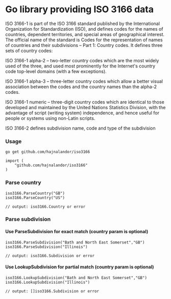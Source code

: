 # Go library providing ISO 3166 data

ISO 3166-1 is part of the ISO 3166 standard published by the International Organization for Standardization (ISO), and defines codes for the names of countries, dependent territories, and special areas of geographical interest. The official name of the standard is Codes for the representation of names of countries and their subdivisions – Part 1: Country codes. It defines three sets of country codes:

ISO 3166-1 alpha-2 – two-letter country codes which are the most widely used of the three, and used most prominently for the Internet's country code top-level domains (with a few exceptions).

ISO 3166-1 alpha-3 – three-letter country codes which allow a better visual association between the codes and the country names than the alpha-2 codes.

ISO 3166-1 numeric – three-digit country codes which are identical to those developed and maintained by the United Nations Statistics Division, with the advantage of script (writing system) independence, and hence useful for people or systems using non-Latin scripts.

ISO 3166-2 defines subdivision name, code and type of the subdivision 

### Usage

```
go get github.com/hajnalandor/iso3166
```

```
import (
    "github.com/hajnalandor/iso3166"
)
```

### Parse country

```
iso3166.ParseCountry("GB") 
iso3166.ParseCountry("US") 

// output: iso3166.Country or error
```

### Parse subdivision
 #### Use ParseSubdivision for exact match (country param is optional)
```
iso3166.ParseSubdivision("Bath and North East Somerset","GB") 
iso3166.ParseSubdivision("Illinois") 

// output: iso3166.Subdivision or error
```

#### Use LookupSubdivision for partial match (country param is optional)
```
iso3166.LookupSubdivision("Bath and North East Somerset","GB") 
iso3166.LookupSubdivision("Illinois") 

// output: []iso3166.Subdivision or error
```
